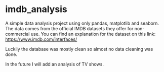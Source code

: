 # imdb_analysis

A simple data analysis project using only pandas, matplotlib and seaborn. The data comes from the official IMDB datasets they offer for non-commercial use. You can find an explanation for the dataset on this link: https://www.imdb.com/interfaces/

Luckily the database was mostly clean so almost no data cleaning was done.

In the future I will add an analysis of TV shows.
